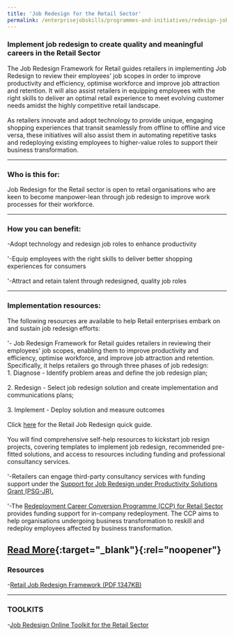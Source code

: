 ```yaml
---
title: 'Job Redesign for the Retail Sector'
permalink: /enterprisejobskills/programmes-and-initiatives/redesign-jobs/job-redesign-for-the-retail-sector/
---
```


### Implement job redesign to create quality and meaningful careers in the Retail Sector

The Job Redesign Framework for Retail guides retailers in implementing Job Redesign to review their employees' job scopes in order to improve productivity and efficiency, optimise workforce and improve job attraction and retention. It will also assist retailers in equipping employees with the right skills to deliver an optimal retail experience to meet evolving customer needs amidst the highly competitive retail landscape.<br><br>As retailers innovate and adopt technology to provide unique, engaging shopping experiences that transit seamlessly from offline to offline and vice versa, these initiatives will also assist them in automating repetitive tasks and redeploying existing employees to higher-value roles to support their business transformation.

---

### Who is this for:

Job Redesign for the Retail sector is open to retail organisations who are keen to become manpower-lean through job redesign to improve work processes for their workforce.

---

### How you can benefit:

-Adopt technology and redesign job roles to enhance productivity<br><br>'-Equip employees with the right skills to deliver better shopping experiences for consumers<br><br>'-Attract and retain talent through redesigned, quality job roles

---

### Implementation resources:

The following resources are available to help Retail enterprises embark on and sustain job redesign efforts:<br><br>'- Job Redesign Framework for Retail guides retailers in reviewing their employees' job scopes, enabling them to improve productivity and efficiency, optimise workforce, and improve job attraction and retention. Specifically, it helps retailers go through three phases of job redesign:<br>       1. Diagnose - Identify problem areas and define the job redesign plan;<br><br>       2. Redesign - Select job redesign solution and create implementation and communications plans;<br><br>       3. Implement - Deploy solution and measure outcomes<br><br>       Click <a href="https://www.wsg.gov.sg/content/programmes-and-initiatives/manpower-lean-productivity/retail-job-redesign-framework_3-step-process_for-download.pdf" target="_blank" rel="noopener">here</a> for the Retail Job Redesign quick guide.<br><br>You will find comprehensive self-help resources to kickstart job resign projects, covering templates to implement job redesign, recommended pre-fitted solutions, and access to resources including funding and professional consultancy services.<br><br>'-Retailers can engage third-party consultancy services with funding support under the <a href="https://www.wsg.gov.sg/productivity-solutions-grant-job-redesign.html" target="_blank" rel="noopener">Support for Job Redesign under Productivity Solutions Grant (PSG-JR).</a><br><br>'-The <a href="https://www.wsg.gov.sg/programmes-and-initiatives/redeployment-career-conversion-programme-for-retail-sector.html" target="_blank" rel="noopener">Redeployment Career Conversion Programme (CCP) for Retail Sector</a> provides funding support for in-company redeployment. The CCP aims to help organisations undergoing business transformation to reskill and redeploy employees affected by business transformation.

[Read More](https://www.wsg.gov.sg/programmes-and-initiatives/manpower-lean-productivity/job-redesign-for-the-retail-sector.html){:target="_blank"}{:rel="noopener"}
---

### Resources

-<a href="/images/epjs/programmes-and-initiatives/redesign-jobs/Retail%20Job%20Redesign%20Framework.pdf">Retail Job Redesign Framework (PDF,1347KB)</a>

---

### TOOLKITS

-<a href="https://form.gov.sg/#!/5dcbc401f350d80012726c8b" target="_blank" rel="noopener">Job Redesign Online Toolkit for the Retail Sector</a>

<script src="/jquery/resize-tables.js"></script>
